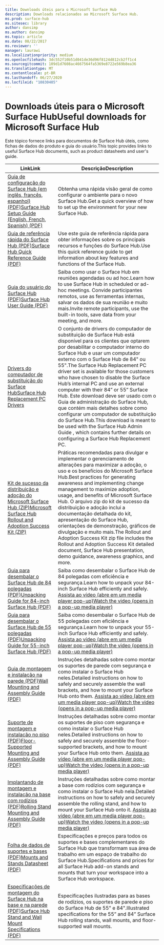 ```yaml
---
title: Downloads úteis para o Microsoft Surface Hub
description: Downloads relacionados ao Microsoft Surface Hub.
ms.prod: surface-hub
ms.sitesec: library
author: dansimp
ms.author: dansimp
ms.topic: article
ms.date: 08/22/2017
ms.reviewer: ''
manager: laurawi
ms.localizationpriority: medium
ms.openlocfilehash: 3dc552f10b51d041de36d96f8124d812cb2ff1c4
ms.sourcegitcommit: 109d1d7608ac4667564fa5369e8722e569b8ea36
ms.translationtype: MT
ms.contentlocale: pt-BR
ms.lasthandoff: 06/27/2020
ms.locfileid: "10830405"
---
```

# <span data-ttu-id="736c8-103">Downloads úteis para o Microsoft Surface Hub</span><span class="sxs-lookup"><span data-stu-id="736c8-103">Useful downloads for Microsoft Surface Hub</span></span>

<span data-ttu-id="736c8-104">Este tópico fornece links para documentos de Surface Hub úteis, como fichas de dados do produto e guia do usuário.</span><span class="sxs-lookup"><span data-stu-id="736c8-104">This topic provides links to useful Surface Hub documents, such as product datasheets and user's guide.</span></span>

| <span data-ttu-id="736c8-105">Link</span><span class="sxs-lookup"><span data-stu-id="736c8-105">Link</span></span> | <span data-ttu-id="736c8-106">Descrição</span><span class="sxs-lookup"><span data-stu-id="736c8-106">Description</span></span> |
| --- | --- |
| [<span data-ttu-id="736c8-107">Guia de configuração do Surface Hub (em inglês, francês, espanhol) (PDF)</span><span class="sxs-lookup"><span data-stu-id="736c8-107">Surface Hub Setup Guide (English, French, Spanish) (PDF)</span></span>](https://download.microsoft.com/download/0/1/6/016363A4-8602-4F01-8281-9BE5C814DC78/Setup-Guide_EN-FR-SP.pdf) | <span data-ttu-id="736c8-108">Obtenha uma rápida visão geral de como configurar o ambiente para o novo Surface Hub.</span><span class="sxs-lookup"><span data-stu-id="736c8-108">Get a quick overview of how to set up the environment for your new Surface Hub.</span></span> |
| [<span data-ttu-id="736c8-109">Guia de referência rápida do Surface Hub (PDF)</span><span class="sxs-lookup"><span data-stu-id="736c8-109">Surface Hub Quick Reference Guide (PDF)</span></span>](https://download.microsoft.com/download/9/E/E/9EE660F8-3FC6-4909-969E-89EA648F06DB/Surface%20Hub%20Quick%20Reference%20Guide_en-us.pdf)  | <span data-ttu-id="736c8-110">Use este guia de referência rápida para obter informações sobre os principais recursos e funções do Surface Hub.</span><span class="sxs-lookup"><span data-stu-id="736c8-110">Use this quick reference guide to get information about key features and functions of the Surface Hub.</span></span> |
| [<span data-ttu-id="736c8-111">Guia do usuário do Surface Hub (PDF)</span><span class="sxs-lookup"><span data-stu-id="736c8-111">Surface Hub User Guide (PDF)</span></span>](https://download.microsoft.com/download/3/6/B/36B6331E-0C63-4E71-A05D-EE88D05081F8/surface-hub-user-guide-en-us.pdf) | <span data-ttu-id="736c8-112">Saiba como usar o Surface Hub em reuniões agendadas ou ad hoc.</span><span class="sxs-lookup"><span data-stu-id="736c8-112">Learn how to use Surface Hub in scheduled or ad-hoc meetings.</span></span> <span data-ttu-id="736c8-113">Convide participantes remotos, use as ferramentas internas, salvar os dados de sua reunião e muito mais.</span><span class="sxs-lookup"><span data-stu-id="736c8-113">Invite remote participants, use the built-in tools, save data from your meeting, and more.</span></span> |
| [<span data-ttu-id="736c8-114">Drivers do computador de substituição do Surface Hub</span><span class="sxs-lookup"><span data-stu-id="736c8-114">Surface Hub Replacement PC Drivers</span></span>](https://www.microsoft.com/download/details.aspx?id=52210) | <span data-ttu-id="736c8-115">O conjunto de drivers do computador de substituição de Surface Hub está disponível para os clientes que optarem por desabilitar o computador interno do Surface Hub e usar um computador externo com o Surface Hub de 84" ou 55".</span><span class="sxs-lookup"><span data-stu-id="736c8-115">The Surface Hub Replacement PC driver set is available for those customers who have chosen to disable the Surface Hub’s internal PC and use an external computer with their 84” or 55” Surface Hub.</span></span> <span data-ttu-id="736c8-116">Este download deve ser usado com o Guia de administração do Surface Hub, que contém mais detalhes sobre como configurar um computador de substituição do Surface Hub.</span><span class="sxs-lookup"><span data-stu-id="736c8-116">This download is meant to be used with the Surface Hub Admin Guide , which contains further details on configuring a Surface Hub Replacement PC.</span></span>  |
| [<span data-ttu-id="736c8-117">Kit de sucesso da distribuição e adoção do Microsoft Surface Hub (ZIP)</span><span class="sxs-lookup"><span data-stu-id="736c8-117">Microsoft Surface Hub Rollout and Adoption Success Kit (ZIP)</span></span>](https://download.microsoft.com/download/F/A/3/FA3ADEA4-4966-456B-8BDE-0A594FD52C6C/Surface_Hub_Adoption_Kit_Final_0519.pdf) | <span data-ttu-id="736c8-118">Práticas recomendadas para divulgar e implementar o gerenciamento de alterações para maximizar a adoção, o uso e os benefícios do Microsoft Surface Hub.</span><span class="sxs-lookup"><span data-stu-id="736c8-118">Best practices for generating awareness and implementing change management to maximize adoption, usage, and benefits of Microsoft Surface Hub.</span></span> <span data-ttu-id="736c8-119">O arquivo zip do kit de sucesso da distribuição e adoção inclui a documentação detalhada do kit, apresentação do Surface Hub, orientações de demonstração, gráficos de divulgação e muito mais.</span><span class="sxs-lookup"><span data-stu-id="736c8-119">The Rollout and Adoption Success Kit zip file includes the Rollout and Adoption Success Kit detailed document, Surface Hub presentation, demo guidance, awareness graphics, and more.</span></span> |
| [<span data-ttu-id="736c8-120">Guia para desembalar o Surface Hub de 84 polegadas (PDF)</span><span class="sxs-lookup"><span data-stu-id="736c8-120">Unpacking Guide for 84-inch Surface Hub (PDF)</span></span>](https://download.microsoft.com/download/5/2/B/52B4007E-D8C8-4EED-ACA9-FEEF93F6055C/84_Unpacking_Guide_English_French-Spanish.pdf) | <span data-ttu-id="736c8-121">Saiba como desembalar o Surface Hub de 84 polegadas com eficiência e segurança.</span><span class="sxs-lookup"><span data-stu-id="736c8-121">Learn how to unpack your 84-inch Surface Hub efficiently and safely.</span></span> [<span data-ttu-id="736c8-122">Assista ao vídeo (abre em um media player pop-up)</span><span class="sxs-lookup"><span data-stu-id="736c8-122">Watch the video (opens in a pop-up media player)</span></span>](http://compass.xbox.com/assets/75/2b/752b73dc-6e9d-4692-8ba1-0f9fc03bff6b.mov?n=04.07.16_installation_video_03_unpacking_84.mov) |
| [<span data-ttu-id="736c8-123">Guia para desembalar o Surface Hub de 55 polegadas (PDF)</span><span class="sxs-lookup"><span data-stu-id="736c8-123">Unpacking Guide for 55-inch Surface Hub (PDF)</span></span>](https://download.microsoft.com/download/2/E/7/2E7616A2-F936-4512-8052-1E2D92DFD070/55_Unpacking_Guide_English-French-Spanish.PDF) | <span data-ttu-id="736c8-124">Saiba como desembalar o Surface Hub de 55 polegadas com eficiência e segurança.</span><span class="sxs-lookup"><span data-stu-id="736c8-124">Learn how to unpack your 55-inch Surface Hub efficiently and safely.</span></span> [<span data-ttu-id="736c8-125">Assista ao vídeo (abre em um media player pop-up)</span><span class="sxs-lookup"><span data-stu-id="736c8-125">Watch the video (opens in a pop-up media player)</span></span>](http://compass.xbox.com/assets/a9/d6/a9d6b4d7-d33f-4e8b-be92-28f7fc2c06d7.mov?n=04.07.16_installation_video_02_unpacking_55.mov) |
| [<span data-ttu-id="736c8-126">Guia de montagem e instalação na parede (PDF)</span><span class="sxs-lookup"><span data-stu-id="736c8-126">Wall Mounting and Assembly Guide (PDF)</span></span>](https://download.microsoft.com/download/7/0/2/702485E3-B55E-4DE8-B5DD-3B56F90DCF5D/SH-Guide_WACG_Wall_Mounts_EN-FR-ES-NL-DE-IT-PT-AR-DA-FI-NO-SV.pdf) | <span data-ttu-id="736c8-127">Instruções detalhadas sobre como montar os suportes de parede com segurança e como instalar o Surface Hub neles.</span><span class="sxs-lookup"><span data-stu-id="736c8-127">Detailed instructions on how to safely and securely assemble the wall brackets, and how to mount your Surface Hub onto them.</span></span> [<span data-ttu-id="736c8-128">Assista ao vídeo (abre em um media player pop-up)</span><span class="sxs-lookup"><span data-stu-id="736c8-128">Watch the video (opens in a pop-up media player)</span></span>](http://compass.xbox.com/assets/bf/4d/bf4d6f06-370c-45ee-88e6-c409873914e8.mov?n=04.07.16_installation_video_05_wall_mount.mov) |
| [<span data-ttu-id="736c8-129">Suporte de montagem e instalação no piso (PDF)</span><span class="sxs-lookup"><span data-stu-id="736c8-129">Floor-Supported Mounting and Assembly Guide (PDF)</span></span>](https://download.microsoft.com/download/7/0/2/702485E3-B55E-4DE8-B5DD-3B56F90DCF5D/SH-Guide_WACG_Floor_Support_Mount_EN-FR-ES-NL-DE-IT-AR-DA-FI-NO-SV.pdf) | <span data-ttu-id="736c8-130">Instruções detalhadas sobre como montar os suportes de piso com segurança e como instalar o Surface Hub neles.</span><span class="sxs-lookup"><span data-stu-id="736c8-130">Detailed instructions on how to safely and securely assemble the floor-supported brackets, and how to mount your Surface Hub onto them.</span></span> [<span data-ttu-id="736c8-131">Assista ao vídeo (abre em um media player pop-up)</span><span class="sxs-lookup"><span data-stu-id="736c8-131">Watch the video (opens in a pop-up media player)</span></span>](http://compass.xbox.com/assets/ed/de/edde468a-e1d4-4ce8-8b61-c4527dd25c81.mov?n=04.07.16_installation_video_06_floor_support_mount.mov) |
| [<span data-ttu-id="736c8-132">Implantando de montagem e instalação na base com rodízios (PDF)</span><span class="sxs-lookup"><span data-stu-id="736c8-132">Rolling Stand Mounting and Assembly Guide (PDF)</span></span>](https://download.microsoft.com/download/7/0/2/702485E3-B55E-4DE8-B5DD-3B56F90DCF5D/SH-Guide_WACG_Rolling_Stands_EN-FR-ES-NL-DE-IT-AR-DA-FI-NO-SV.pdf) | <span data-ttu-id="736c8-133">Instruções detalhadas sobre como montar a base com rodízios com segurança e como instalar o Surface Hub nela.</span><span class="sxs-lookup"><span data-stu-id="736c8-133">Detailed instructions on how to safely and securely assemble the rolling stand, and how to mount your Surface Hub onto it.</span></span> [<span data-ttu-id="736c8-134">Assista ao vídeo (abre em um media player pop-up)</span><span class="sxs-lookup"><span data-stu-id="736c8-134">Watch the video (opens in a pop-up media player)</span></span>](http://compass.xbox.com/assets/1f/94/1f949613-3e4a-41e3-ad60-fe8aa7134115.mov?n=04.07.16_installation_video_04_rolling_stand_mount.mov) |
| [<span data-ttu-id="736c8-135">Folha de dados de suportes e bases (PDF)</span><span class="sxs-lookup"><span data-stu-id="736c8-135">Mounts and Stands Datasheet (PDF)</span></span>](https://download.microsoft.com/download/5/0/1/501F98D9-1BCC-4448-A1DB-47056CEE33B6/20160711_Surface_Hub_Mounts_and_Stands_Datasheet.pdf) | <span data-ttu-id="736c8-136">Especificações e preços para todos os suportes e bases complementares do Surface Hub que transformam sua área de trabalho em um espaço de trabalho do Surface Hub.</span><span class="sxs-lookup"><span data-stu-id="736c8-136">Specifications and prices for all Surface Hub add-on stands and mounts that turn your workspace into a Surface Hub workspace.</span></span> |
| [<span data-ttu-id="736c8-137">Especificações de montagem do Surface Hub na base e na parede (PDF)</span><span class="sxs-lookup"><span data-stu-id="736c8-137">Surface Hub Stand and Wall Mount Specifications (PDF)</span></span>](https://download.microsoft.com/download/7/A/7/7A75BD0F-5A46-4BCE-B313-A80E47AEB581/20160720_Combined_Stand_Wall_Mount_Drawings.pdf) | <span data-ttu-id="736c8-138">Especificações ilustradas para as bases de rodízios, os suportes de parede e piso do Surface Hub de 55" e 84".</span><span class="sxs-lookup"><span data-stu-id="736c8-138">Illustrated specifications for the 55” and 84” Surface Hub rolling stands, wall mounts, and floor-supported wall mounts.</span></span> |




